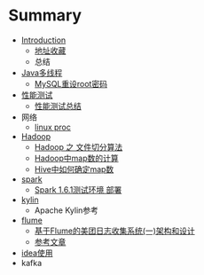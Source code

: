 # Summary

* [Introduction](README.md)
   * [地址收藏](di_zhi_shou_cang.md)
   * 总结
* [Java多线程](javaduo_xian_cheng.md)
   * [MySQL重设root密码](mysqlzhong_she_root_mi_ma.md)
* [性能测试](xing_neng_ce_shi.md)
   * [性能测试总结](xing_neng_ce_shi_zong_jie.md)
* 网络
   * [linux proc](linux_proc.md)
* [Hadoop](hadoop.md)
   * [Hadoop 之 文件切分算法](hadoop_zhi_wen_jian_qie_fen_suan_fa.md)
   * [Hadoop中map数的计算](hadoopzhong_map_shu_de_ji_suan.md)
   * [Hive中如何确定map数](hivezhong_ru_he_que_ding_map_shu.md)
* [spark](spark.md)
   * [Spark 1.6.1测试环境 部署](spark_161ce_shi_huan_jing_bu_shu.md)
* [kylin](kylin.md)
   * Apache Kylin参考
* [flume](flume.md)
   * [基于Flume的美团日志收集系统(一)架构和设计](ji_yuflume_de_mei_tuan_ri_zhi_shou_ji_xi_7edf28_4e.md)
   * [参考文章](can_kao_wen_zhang.md)
* [idea使用](ideashi_yong.md)
* kafka

